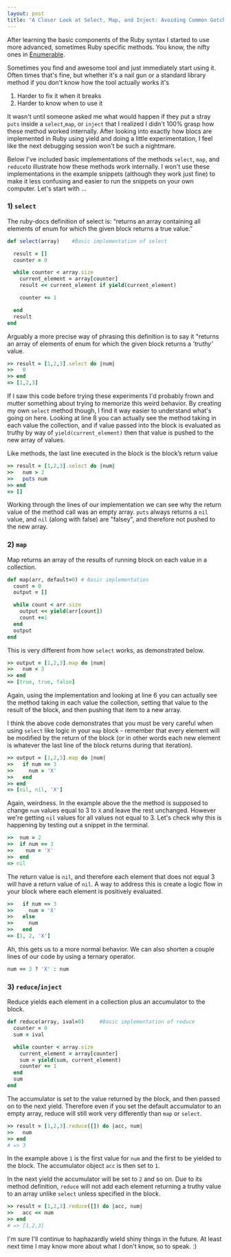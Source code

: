 ```yaml
---
layout: post
title: "A Closer Look at Select, Map, and Inject: Avoiding Common Gotchas"
---
```


After learning the basic components of the Ruby syntax I started to use more advanced, sometimes Ruby specific methods. You know, the nifty ones in [Enumerable](http://ruby-doc.org/core-2.3.0/Enumerable.html).

Sometimes you find and awesome tool and just immediately start using it. Often times that's fine, but whether it's a nail gun or a standard library method if you don't know how the tool actually works it's

1. Harder to fix it when it breaks
2. Harder to know when to use it

It wasn't until someone asked me what would happen if they put a stray `puts` inside a `select`,`map`, or `inject` that I realized I didn't 100% grasp how these method worked internally. After looking into exactly how blocs are implemented in Ruby using yield and doing a little experimentation, I feel like the next debugging session won't be such a nightmare.

Below I've included basic implementations of the methods `select`, `map`, and `reduce`to illustrate how these methods work internally. I won't use these implementations in the example snippets (although they work just fine) to make it less confusing and easier to run the snippets on your own computer. Let's start with ...

### 1) **`select`**

The ruby-docs definition of select is: “returns an array containing all elements of enum for which the given block returns a true value.” 

```ruby
def select(array)    #Basic implementation of select

  result = []
  counter = 0

  while counter < array.size
    current_element = array[counter]
    result << current_element if yield(current_element)

    counter += 1

  end
  result
end
```

Arguably a more precise way of phrasing this definition is to say it "returns an array of elements of enum for which the given block returns a *'truthy'* value.

```ruby
>> result = [1,2,3].select do |num|
>>   0
>> end
=> [1,2,3]
```

If I saw this code before trying these experiments I'd probably frown and mutter something about trying to memorize this weird behavior. By creating my own `select` method though, I find it way easier to understand what's going on here. Looking at line 8 you can actually see the method taking in each value the collection, and if value passed into the block is evaluated as truthy by way of `yield(current_element)` then that value is pushed to the new array of values.

Like methods, the last line executed in the block is the block’s return value

```ruby
>> result = [1,2,3].select do |num|
>>   num > 2
>>   puts num  
>> end
=> []
```

Working through the lines of our implementation we can see why the return value of the method call was an empty array. `puts` always returns a `nil` value, and `nil` (along with false) are "falsey", and therefore not pushed to the new array.

### 2) **`map`**
 
Map returns an array of the results of running block on each value in a collection. 

```ruby
def map(arr, default=0) # Basic implementation
  count = 0
  output = []

  while count < arr.size
    output << yield(arr[count])
    count +=1
  end
  output
end
```

This is very different from how `select` works, as demonstrated below.

```ruby
>> output = [1,2,3].map do |num| 
>>   num < 3
>> end
=> [true, true, false]
```

Again, using the implementation and looking at line 6 you can actually see the method taking in each value the collection, setting that value to the result of the block, and then pushing that item to a new array.

I think the above code demonstrates that you must be very careful when using `select` like logic in your `map` block -  remember that every element will be modified by the return of the block (or in other words each new element is whatever the last line of the block returns during that iteration).

```ruby
>> output = [1,2,3].map do |num|
>>   if num == 3
>>     num = 'X'
>>   end
>> end
=> [nil, nil, 'X']
```

Again, weirdness. In the example above the the method is supposed to change `num` values equal to 3 to `X` and leave the rest unchanged. However we're getting `nil` values for all values not equal to 3. Let's check why this is happening by testing out a snippet in the terminal.

```ruby
>>  num = 2
>>  if num == 3
>>    num = 'X'
>>  end
=> nil
```

The return value is `nil`, and therefore each element that does not equal 3 will have a return value of `nil`. A way to address this is create a logic flow in your block where each element is positively evaluated.

```ruby
>>   if num == 3
>>     num = 'X'
>>   else
>>     num
>>   end
=> [1, 2, 'X']
```

Ah, this gets us to a more normal behavior. We can also shorten a couple lines of our code by using a ternary operator.

```ruby
num == 3 ? 'X' : num
```

### 3) **`reduce`/`inject`**

Reduce yields each element in a collection plus an accumulator to the block. 

```ruby
def reduce(array, ival=0)     #Basic implementation of reduce
  counter = 0
  sum = ival

  while counter < array.size
    current_element = array[counter]
    sum = yield(sum, current_element)
    counter += 1 
  end
  sum
end
```

The accumulator is set to the value returned by the block, and then passed on to the next yield. Therefore even if you set the default accumulator to an empty array, reduce will still work very differently than `map` or `select`.

```ruby
>> result = [1,2,3].reduce([]) do |acc, num| 
>>   num 
>> end
# => 3
```
In the example above `1` is the first value for `num` and the first to be yielded to the block. The accumulator object `acc` is then set to `1`.




In the next yield the accumulator will be set to `2` and so on. Due to its method definition, `reduce` will not add each element returning a truthy value to an array unlike `select` unless specified in the block.

```ruby
>> result = [1,2,3].reduce([]) do |acc, num| 
>>   acc << num 
>> end
# => [1,2,3]
```

I'm sure I'll continue to haphazardly wield shiny things in the future. At least next time I may know more about what I don't know, so to speak. :)